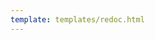 ```yaml
---
template: templates/redoc.html
---
```


<redoc spec-url="{{base_path}}/apis/restapis/org-scim2.yaml" theme='{{redoc_theme}}'></redoc>
